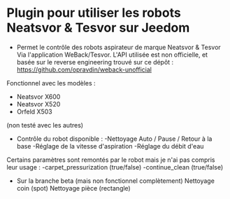 # Plugin pour utiliser les robots Neatsvor & Tesvor sur Jeedom

* Permet le contrôle des robots aspirateur de marque Neatsvor & Tesvor
Via l'application WeBack/Tesvor. 
L'API utilisée est non officielle, et basée sur le reverse engineering trouvé sur ce dépôt : https://github.com/opravdin/weback-unofficial

Fonctionnel avec les modèles : 
* Neatsvor X600 
* Neatsvor X520
* Orfeld X503

(non testé avec les autres)

* Contrôle du robot disponible :
-Nettoyage Auto / Pause / Retour à la base
-Réglage de la vitesse d'aspiration 
-Réglage du débit d'eau

Certains paramètres sont remontés par le robot mais je n'ai pas compris leur usage :
-carpet_pressurization (true/false)
-continue_clean (true/false)

* Sur la branche beta (mais non fonctionnel complètement)
Nettoyage coin (spot)
Nettoyage pièce (rectangle)

